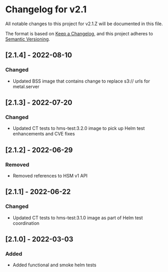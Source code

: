 # Changelog for v2.1

All notable changes to this project for v2.1.Z will be documented in this file.

The format is based on [Keep a Changelog](https://keepachangelog.com/en/1.0.0/),
and this project adheres to [Semantic Versioning](https://semver.org/spec/v2.0.0.html).

## [2.1.4] - 2022-08-10

### Changed

- Updated BSS image that contains change to replace s3:// urls for metal.server

## [2.1.3] - 2022-07-20

### Changed

- Updated CT tests to hms-test:3.2.0 image to pick up Helm test enhancements and CVE fixes

## [2.1.2] - 2022-06-29

### Removed

- Removed references to HSM v1 API

## [2.1.1] - 2022-06-22

### Changed

- Updated CT tests to hms-test:3.1.0 image as part of Helm test coordination

## [2.1.0] - 2022-03-03

### Added

- Added functional and smoke helm tests
